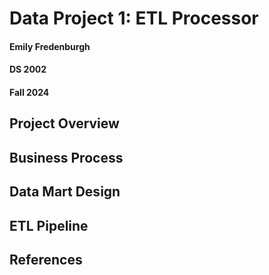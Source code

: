 # Data Project 1: ETL Processor
#### Emily Fredenburgh
#### DS 2002
#### Fall 2024

## Project Overview

## Business Process

## Data Mart Design

## ETL Pipeline

## References

